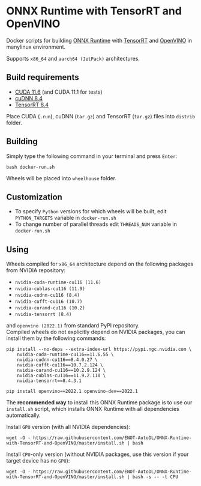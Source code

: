 # ONNX Runtime with TensorRT and OpenVINO

Docker scripts for building [ONNX Runtime](https://github.com/microsoft/onnxruntime) with [TensorRT](https://github.com/NVIDIA/TensorRT) and [OpenVINO](https://github.com/openvinotoolkit/openvino) in manylinux environment.

Supports `x86_64` and `aarch64 (JetPack)` architectures.

## Build requirements

 - [CUDA 11.6](https://developer.nvidia.com/cuda-downloads) (and CUDA 11.1 for tests)
 - [cuDNN 8.4](https://developer.nvidia.com/cudnn-download-survey)
 - [TensorRT 8.4](https://developer.nvidia.com/nvidia-tensorrt-download)

Place CUDA (`.run`), cuDNN (`tar.gz`) and TensorRT (`tar.gz`) files into `distrib` folder.

## Building

Simply type the following command in your terminal and press `Enter`:
```
bash docker-run.sh
```

Wheels will be placed into `wheelhouse` folder.

## Customization

 - To specify `Python` versions for which wheels will be built, edit `PYTHON_TARGETS` variable in `docker-run.sh`
 - To change number of parallel threads edit `THREADS_NUM` variable in `docker-run.sh`

## Using

Wheels compiled for `x86_64` architecture depend on the following packages from NVIDIA repository:
 - `nvidia-cuda-runtime-cu116 (11.6)`
 - `nvidia-cublas-cu116 (11.9)`
 - `nvidia-cudnn-cu116 (8.4)`
 - `nvidia-cufft-cu116 (10.7)`
 - `nvidia-curand-cu116 (10.2)`
 - `nvidia-tensorrt (8.4)`

and `openvino (2022.1)` from standard PyPI repository.\
Compiled wheels do not explicitly depend on NVIDIA packages, you can install them by the following commands:
```
pip install --no-deps --extra-index-url https://pypi.ngc.nvidia.com \
    nvidia-cuda-runtime-cu116==11.6.55 \
    nvidia-cudnn-cu116==8.4.0.27 \
    nvidia-cufft-cu116==10.7.2.124 \
    nvidia-curand-cu116==10.2.9.124 \
    nvidia-cublas-cu116==11.9.2.110 \
    nvidia-tensorrt==8.4.3.1

pip install openvino==2022.1 openvino-dev==2022.1
```

The **recommended way** to install this ONNX Runtime package is to use our `install.sh` script,
which installs ONNX Runtime with all dependencies automatically.

Install `GPU` version (with all NVIDIA dependencies):
```
wget -O - https://raw.githubusercontent.com/ENOT-AutoDL/ONNX-Runtime-with-TensorRT-and-OpenVINO/master/install.sh | bash
```
Install `CPU`-only version (without NVIDIA packages, use this version if your target device has no `GPU`):
```
wget -O - https://raw.githubusercontent.com/ENOT-AutoDL/ONNX-Runtime-with-TensorRT-and-OpenVINO/master/install.sh | bash -s -- -t CPU
```
